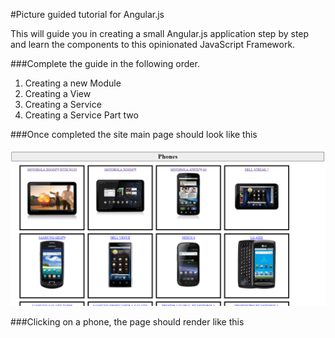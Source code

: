 #Picture guided tutorial for Angular.js

This will guide you in creating a small Angular.js application step by step and learn the components to this opinionated JavaScript Framework.

###Complete the guide in the following order.

1. Creating a new Module
2. Creating a View
3. Creating a Service
4. Creating a Service Part two

###Once completed the site main page should look like this

![image](https://raw.githubusercontent.com/gforti/angularjs-workshop-tutorial/master/guides/img/angular-7-complete-1.png)

###Clicking on a phone, the page should render like this
